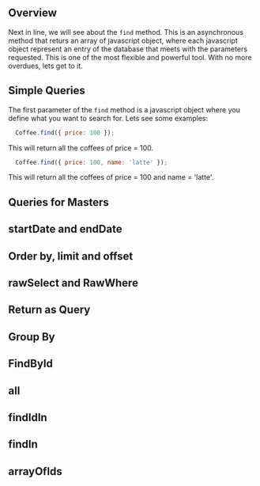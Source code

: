 ## Overview

Next in line, we will see about the `find` method. This is an asynchronous method that returs an array of javascript object, where each javascript object represent an entry of the database that meets with the parameters requested. This is one of the most flexible and powerful tool. With no more overdues, lets get to it.


## Simple Queries

The first parameter of the `find` method is a javascript object where you define what you want to search for. Lets see some examples:

```javascript
  Coffee.find({ price: 100 });
```

This will return all the coffees of price = 100.

```javascript
  Coffee.find({ price: 100, name: 'latte' });
```

This will return all the coffees of price = 100 and name = 'latte'.


## Queries for Masters

## startDate and endDate

## Order by, limit and offset

## rawSelect and RawWhere

## Return as Query

## Group By

## FindById


## all

## findIdIn

## findIn

## arrayOfIds



